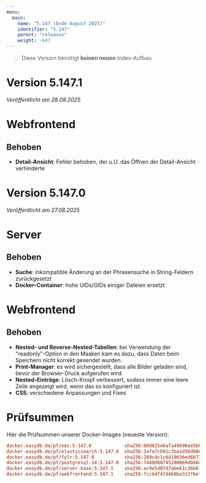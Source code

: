 ```yaml
---
menu:
  main:
    name: "5.147 (Ende August 2025)"
    identifier: "5.147"
    parent: "releases"
    weight: -647
---
```


> Diese Version benötigt **keinen neuen** Index-Aufbau

# Version 5.147.1

*Veröffentlicht am 28.08.2025*

# Webfrontend

## Behoben

* **Detail-Ansicht**: Fehler behoben, der u.U. das Öffnen der Detail-Ansicht verhinderte

# Version 5.147.0

*Veröffentlicht am 27.08.2025*

# Server

## Behoben

* **Suche**: inkompatible Änderung an der Phrasensuche in String-Feldern zurückgesetzt
* **Docker-Container**: hohe UIDs/GIDs einiger Dateien ersetzt

# Webfrontend

## Behoben

* **Nested- und Reverse-Nested-Tabellen**: bei Verwendung der "readonly"-Option in den Masken kam es dazu, dass Daten beim Speichern nicht korrekt gesendet wurden.
* **Print-Manager**: es wird sichergestellt, dass alle Bilder geladen sind, bevor der Browser-Druck aufgerufen wird.
* **Nested-Einträge**: Lösch-Knopf verbessert, sodass immer eine leere Zeile angezeigt wird, wenn das so konfiguriert ist.
* **CSS**: verschiedene Anpassungen und Fixes

# Prüfsummen

Hier die Prüfsummen unserer Docker-Images (neueste Version):

```ini
docker.easydb.de/pf/eas:5.147.0            sha256:60d835e6afa49690ae5b8f91c056070751044b3a4678fdc5a8fb932b2bc45501
docker.easydb.de/pf/elasticsearch:5.147.0  sha256:2afe7cb91c3ba1d36d80e2929e84904cbf694fab5e9fba60004fa44eeb21125c
docker.easydb.de/pf/fylr:5.147.0           sha256:289c4c1c6418636ed6b7735e31296fb9967ee45e0ac67264ac78a76972d8e782
docker.easydb.de/pf/postgresql-14:5.147.0  sha256:7440d687452800694b86db7aa3627a07d3505d0c21e605dc1f5d25a9f0693702
docker.easydb.de/pf/server-base:5.147.1    sha256:ac9e5d07d7abeb1c3bb61c29ed712c318a7b5c86a0fd6db93a053c765ea74e2a
docker.easydb.de/pf/webfrontend:5.147.1    sha256:fccb4f47d460ba332f6ef1529ff38a6cd268a5356f7951eec589bad0f12cdcd1
```
